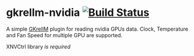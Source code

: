 # gkrellm-nvidia [![Build Status](https://travis-ci.org/carcass82/gkrellm-nvidia.svg?branch=master)](https://travis-ci.org/carcass82/gkrellm-nvidia)

A simple [GKrellM](http://gkrellm.srcbox.net/) plugin for reading nvidia GPUs data.
Clock, Temperature and Fan Speed for multiple GPU are supported.

XNVCtrl library *is required*


